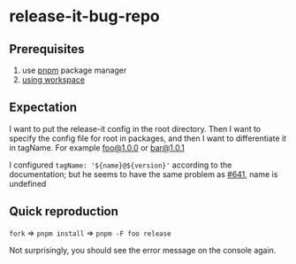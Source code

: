 # release-it-bug-repo

## Prerequisites

1. use [pnpm](https://pnpm.io/) package manager
2. [using workspace](https://pnpm.io/workspaces)

## Expectation

I want to put the release-it config in the root directory. Then I want to specify the config file for root in packages, and then I want to differentiate it in tagName. For example foo@1.0.0 or bar@1.0.1

I configured `tagName: '${name}@${version}'` according to the documentation; but he seems to have the same problem as [#641](https://github.com/release-it/release-it/issues/641), name is undefined

## Quick reproduction

`fork` => `pnpm install` => `pnpm -F foo release`

Not surprisingly, you should see the error message on the console again.
